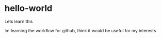 # hello-world
Lets learn this


Im learning the workflow for github, think it would be useful for my interests

